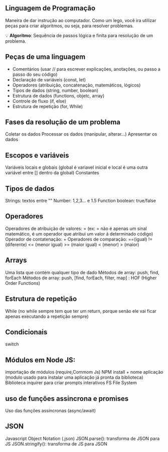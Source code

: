 ## Linguagem de Programação

Maneira de dar instrução ao computador.
Como um lego, você ira utilizar peças para criar algoritmos, ou seja, para resolver problemas.

💡 **Algoritmo**:  Sequência de passos lógica e finita para resolução de um problema.

## Peças de uma linguagem

- Comentários (usar // para escrever explicações, anotações, ou passo a passo do seu código)
- Declaração de variáveis (const, let)
- Operadores (atribuição, concatenação, matemáticos, lógicos)
- Tipos de dados (string, number, boolean)
- Estrutura de dados (functions, objetc, array)
- Controle de fluxo (if, else)
- Estrutura de repetição (for, While)

## Fases da resolução de um problema

Coletar os dados
Processar os dados (manipular, alterar...)
Apresentar os dados

## Escopos e variáveis
Variáveis locais e globais (global é variavel inicial e local é uma outra variável entre [] dentro da global)
Constantes

## Tipos de dados
Strings: textos entre ""
Number: 1,2,3... e 1.5
Function
boolean: true/false

## Operadores
Operadores de atribuição de valores: = (ex: = não é apenas um sinal matemático, é um operador que atribui um valor á determinado código)
Operador de contatenação: +
Operadores de comparação: ==(igual) != (diferente) <= (menor igual) >= (maior igual) < (menor) > (maior)

## Arrays
Uma lista que contém qualquer tipo de dado
Métodos de array: push, find, forEach
Métodos de array: push, [find, forEach, filter, map] : HOF (Higher Order Functions)

## Estrutura de repetição 

While (no while sempre tem que ter um return, porque senão ele vai ficar apenas executando a repetição sempre)

## Condicionais
switch

## Módulos em Node JS:
importação de módulos (require,Commom Js)
 NPM install + nome aplicação (modulo usado para instalar uma aplicação já pronta da biblioteca)
Biblioteca inquirer para criar prompts interativos
FS File System

## uso de funções assincrona e promises
Uso das funções assíncronas (async/await)

## JSON

Javascript Object Notation (.json)
JSON.parse(): transforma de JSON para JS
JSON.stringify(): transforma de JS para JSON

